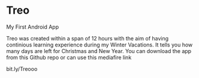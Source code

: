 # Treo
My First Android App

Treo was created within a span of 12 hours with the aim of having continious learning experience during my Winter Vacations. It tells you how many days are left for Christmas and New Year. You can download the app from this Github repo or can use this mediafire link 

bit.ly/Treooo 
